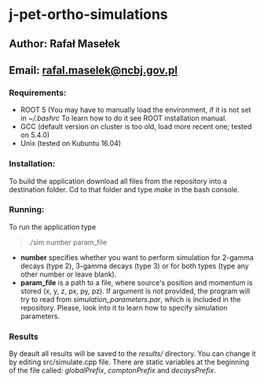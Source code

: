 # j-pet-ortho-simulations

## Author: Rafał Masełek
## Email: rafal.maselek@ncbj.gov.pl

### Requirements:
+ ROOT 5 (You may have to manually load the environment, if it is not set in *~/.bashrc* To learn how to do it see ROOT installation manual.
+ GCC (default version on cluster is too old, load more recent one; tested on 5.4.0)
+ Unix (tested on Kubuntu 16.04)

### Installation:
To build the application download all files from the repository into a destination folder. Cd to that folder
and type *make* in the bash console.

### Running:
To run the application type 
>./sim number param_file
+ **number** specifies whether you want to perform simulation for 2-gamma decays (type 2), 3-gamma 
decays (type 3) or for both types (type any other number or leave blank).
+ **param_file** is a path to a file, where source's position and momentum is stored (x, y, z, px, py, pz). If argument is not provided, the program will try to read
from *simulation_parameters.par*, which is included in the repository. Please, look into it to learn how to specify simulation parameters.

### Results 
By deault all results will be saved to the *results/* directory. You can change it by editing src/simulate.cpp file. There are static variables at the beginning of the file called:
_globalPrefix_, _comptonPrefix_ and _decaysPrefix_.
